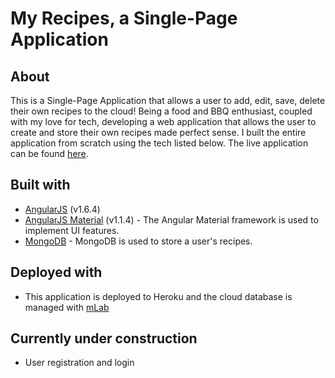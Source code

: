 # My Recipes, a Single-Page Application

## About
This is a Single-Page Application that allows a user to 
add, edit, save, delete their own recipes to the cloud!  Being a food and BBQ enthusiast, coupled with my love for tech, developing a web application that allows the user to create and store their own recipes made perfect sense.  I built the entire application from scratch using the tech listed below.  The live application can be found [here](https://intense-hollows-82524.herokuapp.com/).


## Built with
* [AngularJS](https://angularjs.org/) (v1.6.4)
* [AngularJS Material](https://material.angularjs.org/latest/) (v1.1.4) - The Angular Material framework is used to implement UI features.
* [MongoDB](https://www.mongodb.com/) - MongoDB is used to store a user's recipes.

## Deployed with
* This application is deployed to Heroku and the cloud database is managed with [mLab](https://mlab.com/)

## Currently under construction
* User registration and login